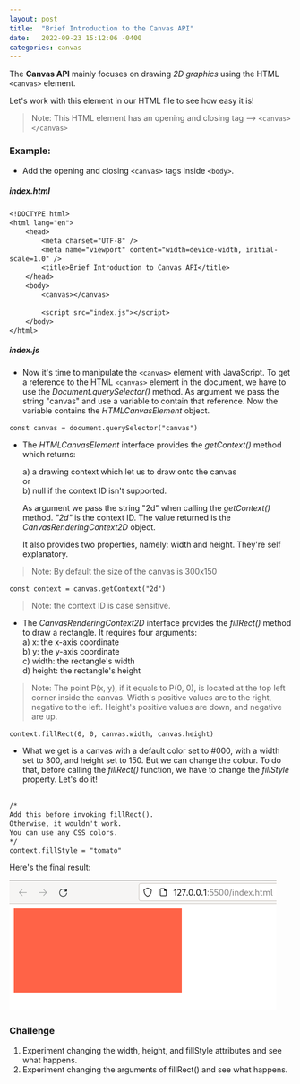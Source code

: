 ```yaml
---
layout: post
title:  "Brief Introduction to the Canvas API"
date:   2022-09-23 15:12:06 -0400
categories: canvas
---
```

The **Canvas API** mainly focuses on drawing *2D graphics* using the HTML `<canvas>` element.

Let's work with this element in our HTML file to see how easy it is!

> Note: This HTML element has an opening and closing tag --> `<canvas></canvas>`

### Example:

- Add the opening and closing `<canvas>` tags inside `<body>`.

##### index.html

<pre><code>&lt;!DOCTYPE html&gt;
&lt;html lang="en"&gt;
    &lt;head&gt;
        &lt;meta charset="UTF-8" /&gt;
        &lt;meta name="viewport" content="width=device-width, initial-scale=1.0" /&gt;
        &lt;title&gt;Brief Introduction to Canvas API&lt;/title&gt;
    &lt;/head&gt;
    &lt;body&gt;
        &lt;canvas&gt;&lt;/canvas&gt;

        &lt;script src="index.js"&gt;&lt;/script&gt;
    &lt;/body&gt;
&lt;/html&gt;
</code></pre>

##### index.js

- Now it's time to manipulate the `<canvas>` element with JavaScript.
To get a reference to the HTML `<canvas>` element in the document, we have to use the
*Document.querySelector()* method. As argument we pass the string "canvas" and use a variable to contain that reference. Now the variable contains the *HTMLCanvasElement* object.

<pre><code>const canvas = document.querySelector("canvas")
</code></pre>

- The *HTMLCanvasElement* interface provides the *getContext()* method which returns:

    a) a drawing context which let us to draw onto the canvas  
    or  
    b) null if the context ID isn't supported.  
    
    As argument we pass the string "2d" when calling the *getContext()* method. *"2d"* is the context ID. The value returned is the *CanvasRenderingContext2D* object.  

    It also provides two properties, namely: width and height. They're self explanatory.

> Note: By default the size of the canvas is 300x150

<pre><code>const context = canvas.getContext("2d")
</code></pre>

> Note: the context ID is case sensitive.

- The *CanvasRenderingContext2D* interface provides the *fillRect()* method to draw a rectangle. It requires four arguments:  
    a) x: the x-axis coordinate  
    b) y: the y-axis coordinate  
    c) width: the rectangle's width  
    d) height: the rectangle's height  

> Note: The point P(x, y), if it equals to P(0, 0), is located at the top left corner inside the canvas. Width's positive values are to the right, negative to the left. Height's positive values are down, and negative are up.


<pre><code>context.fillRect(0, 0, canvas.width, canvas.height)
</code></pre>

- What we get is a canvas with a default color set to #000, with a width set to 300, and height set to 150. But we can change the colour. To do that, before calling the *fillRect()* function, we have to change the *fillStyle* property. Let's do it!

<pre><code>
/* 
Add this before invoking fillRect(). 
Otherwise, it wouldn't work.
You can use any CSS colors.
*/
context.fillStyle = "tomato"
</code></pre>

Here's the final result:

![tomato rectangle](/../../../assets/images/rectangle.png)

### Challenge

1. Experiment changing the width, height, and fillStyle attributes and see what happens.
2. Experiment changing the arguments of fillRect() and see what happens.
